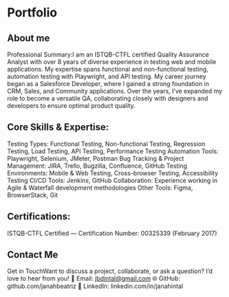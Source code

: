 # Portfolio

## **About me**

Professional Summary:I am an ISTQB-CTFL certified Quality Assurance Analyst with over 8 years of diverse experience in testing web and mobile applications. My expertise spans functional and non-functional testing, automation testing with Playwright, and API testing. My career journey began as a Salesforce Developer, where I gained a strong foundation in CRM, Sales, and Community applications. Over the years, I’ve expanded my role to become a versatile QA, collaborating closely with designers and developers to ensure optimal product quality.

## **Core Skills & Expertise:**

Testing Types: Functional Testing, Non-functional Testing, Regression Testing, Load Testing, API Testing, Performance Testing
Automation Tools: Playwright, Selenium, JMeter, Postman
Bug Tracking & Project Management: JIRA, Trello, Bugzilla, Confluence, GitHub
Testing Environments: Mobile & Web Testing, Cross-browser Testing, Accessibility Testing
CI/CD Tools: Jenkins, GitHub
Collaboration: Experience working in Agile & Waterfall development methodologies
Other Tools: Figma, BrowserStack, Git

## **Certifications:**
ISTQB-CTFL Certified — Certification Number: 00325339 (February 2017)

## **Contact Me**
Get in TouchWant to discuss a project, collaborate, or ask a question? I’d love to hear from you!
📧 Email: jbdintal@gmail.com
🌐 GitHub: github.com/janahbeatriz
💼 LinkedIn: linkedin.com/in/janahintal
